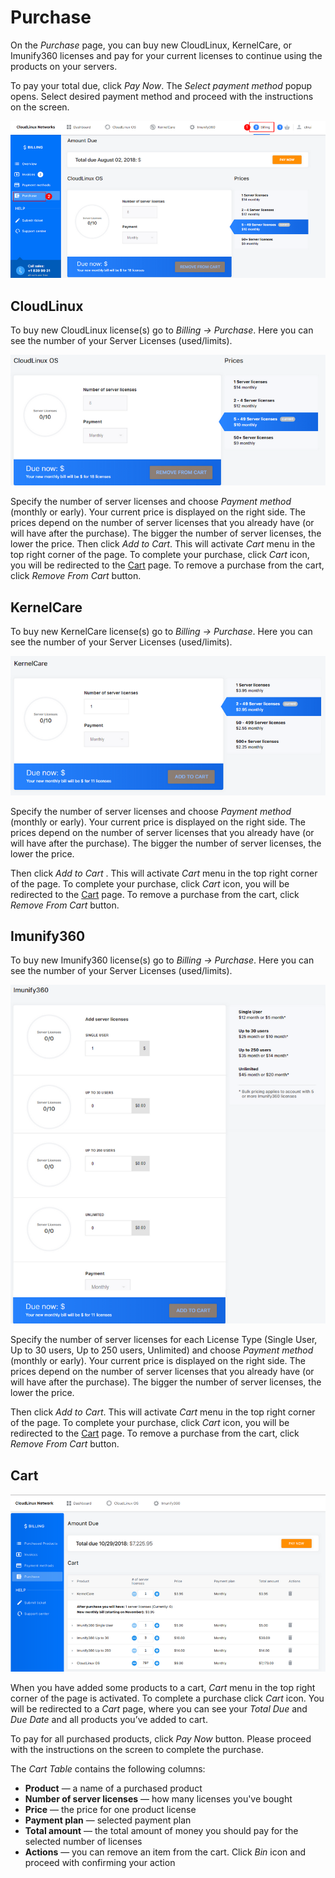 # Purchase


On the _Purchase_ page, you can buy new CloudLinux, KernelCare, or Imunify360 licenses and pay for your current licenses to continue using the products on your servers.

To pay your total due, click _Pay Now_. The _Select payment method_ popup opens. Select desired payment method and proceed with the instructions on the screen.

![](/images/billingpurchase_zoom70.png)

## CloudLinux


To buy new CloudLinux license(s) go to _Billing → Purchase_. Here you can see the number of your Server Licenses (used/limits).

![](/images/purchasecloudlinux_zoom70.png)

Specify the number of server licenses and choose _Payment method_ (monthly or early). Your current price is displayed on the right side. The prices depend on the number of server licenses that you already have (or will have after the purchase). The bigger the number of server licenses, the lower the price. Then click _Add to Cart_. This will activate _Cart_ menu in the top right corner of the page. To complete your purchase, click _Cart_ icon, you will be redirected to the [Cart](/purchase/#cart) page. To remove a purchase from the cart, click _Remove From Cart_ button.

## KernelCare


To buy new KernelCare license(s) go to _Billing → Purchase_. Here you can see the number of your Server Licenses (used/limits).

![](/images/purchasekernelcare_zoom70.png)

Specify the number of server licenses and choose _Payment method_ (monthly or early). Your current price is displayed on the right side. The prices depend on the number of server licenses that you already have (or will have after the purchase). The bigger the number of server licenses, the lower the price.

Then click _Add to Cart_ . This will activate _Cart_ menu in the top right corner of the page. To complete your purchase, click _Cart_ icon, you will be redirected to the [Cart](/purchase/#cart) page. To remove a purchase from the cart, click _Remove From Cart_ button.

## Imunify360


To buy new Imunify360 license(s) go to _Billing → Purchase_. Here you can see the number of your Server Licenses (used/limits).

![](/images/purchaseimunify360_zoom70.png)

Specify the number of server licenses for each License Type (Single User, Up to 30 users, Up to 250 users, Unlimited) and choose _Payment method_ (monthly or early). Your current price is displayed on the right side. The prices depend on the number of server licenses that you already have (or will have after the purchase). The bigger the number of server licenses, the lower the price.

Then click _Add to Cart_. This will activate _Cart_ menu in the top right corner of the page. To complete your purchase, click _Cart_ icon, you will be redirected to the [Cart](/purchase/#cart) page. To remove a purchase from the cart, click _Remove From Cart_ button.



## Cart


![](/images/cartpage_zoom70.png)


When you have added some products to a cart, _Cart_ menu in the top right corner of the page is activated. To complete a purchase click _Cart_ icon. You will be redirected to a _Cart_ page, where you can see your _Total Due_ and _Due Date_ and all products you’ve added to cart.

To pay for all purchased products, click _Pay Now_ button. Please proceed with the instructions on the screen to complete the purchase.

The _Cart Table_ contains the following columns:

* **Product** — a name of a purchased product
* **Number of server licenses** — how many licenses you've bought
* **Price** — the price for one product license
* **Payment plan** — selected payment plan
* **Total amount** — the total amount of money you should pay for the selected number of licenses
* **Actions** — you can remove an item from the cart. Click _Bin_ icon and proceed with confirming your action



